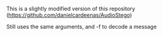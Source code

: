 This is a slightly modified version of this repository (https://github.com/danielcardeenas/AudioStego)

Still uses the same arguments, and -f to decode a message
